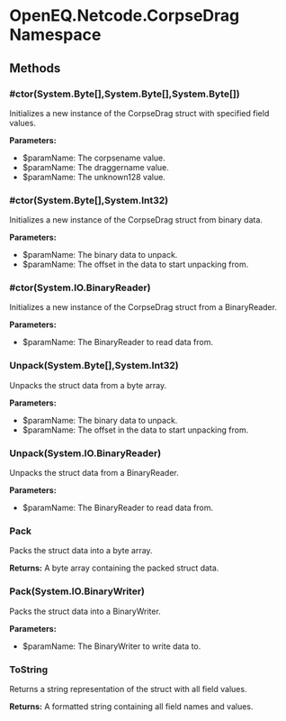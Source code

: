 ﻿# OpenEQ.Netcode.CorpseDrag Namespace

## Methods

### #ctor(System.Byte[],System.Byte[],System.Byte[])

Initializes a new instance of the CorpseDrag struct with specified field values.

**Parameters:**

- $paramName: The corpsename value.
- $paramName: The draggername value.
- $paramName: The unknown128 value.

### #ctor(System.Byte[],System.Int32)

Initializes a new instance of the CorpseDrag struct from binary data.

**Parameters:**

- $paramName: The binary data to unpack.
- $paramName: The offset in the data to start unpacking from.

### #ctor(System.IO.BinaryReader)

Initializes a new instance of the CorpseDrag struct from a BinaryReader.

**Parameters:**

- $paramName: The BinaryReader to read data from.

### Unpack(System.Byte[],System.Int32)

Unpacks the struct data from a byte array.

**Parameters:**

- $paramName: The binary data to unpack.
- $paramName: The offset in the data to start unpacking from.

### Unpack(System.IO.BinaryReader)

Unpacks the struct data from a BinaryReader.

**Parameters:**

- $paramName: The BinaryReader to read data from.

### Pack

Packs the struct data into a byte array.

**Returns:** A byte array containing the packed struct data.

### Pack(System.IO.BinaryWriter)

Packs the struct data into a BinaryWriter.

**Parameters:**

- $paramName: The BinaryWriter to write data to.

### ToString

Returns a string representation of the struct with all field values.

**Returns:** A formatted string containing all field names and values.


